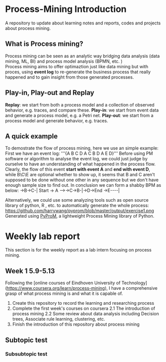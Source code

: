 # Process-Mining Introduction
A repository to update about learning notes and reports, codes and projects about process mining.
## What is Process mining?
Process mining can be seen as an analytic way bridging data analysis (data mining, ML, BI) and process model analysis (BPMN, etc. ) </br>
Process mining aims to offer optimaztion just like data mining but with proces, using **event log** to re-generate the business process that really happened and to gain insight from those generated processes.

## Play-in, Play-out and Replay
**Replay**:   we start from both a process model and a collection of observed behavior, e.g. traces, and compare these.
**Play-in**:  we start from event data and generate a process model, e.g. a Petri net.
**Play-out**: we start from a process model and generate behavior, e.g. traces.

## A quick example 
To demostrate the flow of process mining, here we use an simple example:
First we have an event log:
'''{A B C D
A C B D
A E D}'''
Before using PM software or algorithm to analyse the event log, we could just judge by ourselve to have an understanding of what happened in the process flow. 
Clearly, the flow of this event **start with event A** and **end with event D**, while B\C\E are optional whether to show up, it seems that B and C aren't supposed to be done without one other in any sequence but we don't have enough sample size to find out. 
In conclusion we can form a shabby BPM as below:
              ->B->C-|
Start -> A -->->C->B-|->D->End
              ->E----|

Alternatively, we could use some analyzing tools such as open source library of python, R , etc. to automatically generate the whole process:
https://github.com/harrywang/pyprom/blob/master/output/exercise1.png
Generated using [PyProM](https://github.com/harrywang/pyprom), a lightweight Process Mining library of Python.


# Weekly lab report
This section is for the weekly report as a lab intern focusing on process mining. 

## Week 1  5.9-5.13
Following the [online courses of Eindhoven University of Technology] (https://www.coursera.org/learn/process-mining), I have a comprehensive grasp of what process mining is and what it is capable of. 
1. Create this repository to record the learning and researching process 
2. Complete the first week's courses on coursera
  2.1 The introduction of process mining
  2.2 Some review about data analysis including Decision trees, Associate rule learning, clustering, etc. 
3. Finish the introduction of this repository about process mining
## Subtopic test
### Subsubtopic test
